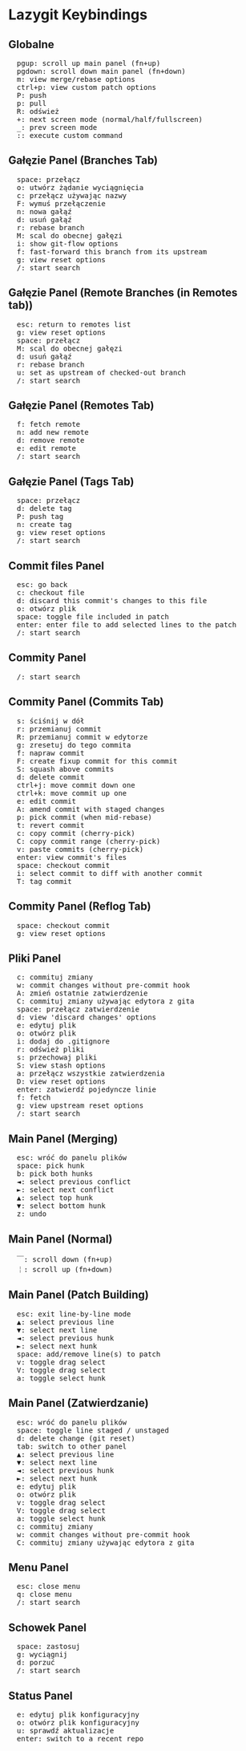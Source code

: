 # Lazygit Keybindings

## Globalne

<pre>
  <kbd>pgup</kbd>: scroll up main panel (fn+up)
  <kbd>pgdown</kbd>: scroll down main panel (fn+down)
  <kbd>m</kbd>: view merge/rebase options
  <kbd>ctrl+p</kbd>: view custom patch options
  <kbd>P</kbd>: push
  <kbd>p</kbd>: pull
  <kbd>R</kbd>: odśwież
  <kbd>+</kbd>: next screen mode (normal/half/fullscreen)
  <kbd>_</kbd>: prev screen mode
  <kbd>:</kbd>: execute custom command
</pre>

## Gałęzie Panel (Branches Tab)

<pre>
  <kbd>space</kbd>: przełącz
  <kbd>o</kbd>: utwórz żądanie wyciągnięcia
  <kbd>c</kbd>: przełącz używając nazwy
  <kbd>F</kbd>: wymuś przełączenie
  <kbd>n</kbd>: nowa gałąź
  <kbd>d</kbd>: usuń gałąź
  <kbd>r</kbd>: rebase branch
  <kbd>M</kbd>: scal do obecnej gałęzi
  <kbd>i</kbd>: show git-flow options
  <kbd>f</kbd>: fast-forward this branch from its upstream
  <kbd>g</kbd>: view reset options
  <kbd>/</kbd>: start search
</pre>

## Gałęzie Panel (Remote Branches (in Remotes tab))

<pre>
  <kbd>esc</kbd>: return to remotes list
  <kbd>g</kbd>: view reset options
  <kbd>space</kbd>: przełącz
  <kbd>M</kbd>: scal do obecnej gałęzi
  <kbd>d</kbd>: usuń gałąź
  <kbd>r</kbd>: rebase branch
  <kbd>u</kbd>: set as upstream of checked-out branch
  <kbd>/</kbd>: start search
</pre>

## Gałęzie Panel (Remotes Tab)

<pre>
  <kbd>f</kbd>: fetch remote
  <kbd>n</kbd>: add new remote
  <kbd>d</kbd>: remove remote
  <kbd>e</kbd>: edit remote
  <kbd>/</kbd>: start search
</pre>

## Gałęzie Panel (Tags Tab)

<pre>
  <kbd>space</kbd>: przełącz
  <kbd>d</kbd>: delete tag
  <kbd>P</kbd>: push tag
  <kbd>n</kbd>: create tag
  <kbd>g</kbd>: view reset options
  <kbd>/</kbd>: start search
</pre>

## Commit files Panel

<pre>
  <kbd>esc</kbd>: go back
  <kbd>c</kbd>: checkout file
  <kbd>d</kbd>: discard this commit's changes to this file
  <kbd>o</kbd>: otwórz plik
  <kbd>space</kbd>: toggle file included in patch
  <kbd>enter</kbd>: enter file to add selected lines to the patch
  <kbd>/</kbd>: start search
</pre>

## Commity Panel

<pre>
  <kbd>/</kbd>: start search
</pre>

## Commity Panel (Commits Tab)

<pre>
  <kbd>s</kbd>: ściśnij w dół
  <kbd>r</kbd>: przemianuj commit
  <kbd>R</kbd>: przemianuj commit w edytorze
  <kbd>g</kbd>: zresetuj do tego commita
  <kbd>f</kbd>: napraw commit
  <kbd>F</kbd>: create fixup commit for this commit
  <kbd>S</kbd>: squash above commits
  <kbd>d</kbd>: delete commit
  <kbd>ctrl+j</kbd>: move commit down one
  <kbd>ctrl+k</kbd>: move commit up one
  <kbd>e</kbd>: edit commit
  <kbd>A</kbd>: amend commit with staged changes
  <kbd>p</kbd>: pick commit (when mid-rebase)
  <kbd>t</kbd>: revert commit
  <kbd>c</kbd>: copy commit (cherry-pick)
  <kbd>C</kbd>: copy commit range (cherry-pick)
  <kbd>v</kbd>: paste commits (cherry-pick)
  <kbd>enter</kbd>: view commit's files
  <kbd>space</kbd>: checkout commit
  <kbd>i</kbd>: select commit to diff with another commit
  <kbd>T</kbd>: tag commit
</pre>

## Commity Panel (Reflog Tab)

<pre>
  <kbd>space</kbd>: checkout commit
  <kbd>g</kbd>: view reset options
</pre>

## Pliki Panel

<pre>
  <kbd>c</kbd>: commituj zmiany
  <kbd>w</kbd>: commit changes without pre-commit hook
  <kbd>A</kbd>: zmień ostatnie zatwierdzenie
  <kbd>C</kbd>: commituj zmiany używając edytora z gita
  <kbd>space</kbd>: przełącz zatwierdzenie
  <kbd>d</kbd>: view 'discard changes' options
  <kbd>e</kbd>: edytuj plik
  <kbd>o</kbd>: otwórz plik
  <kbd>i</kbd>: dodaj do .gitignore
  <kbd>r</kbd>: odśwież pliki
  <kbd>s</kbd>: przechowaj pliki
  <kbd>S</kbd>: view stash options
  <kbd>a</kbd>: przełącz wszystkie zatwierdzenia
  <kbd>D</kbd>: view reset options
  <kbd>enter</kbd>: zatwierdź pojedyncze linie
  <kbd>f</kbd>: fetch
  <kbd>g</kbd>: view upstream reset options
  <kbd>/</kbd>: start search
</pre>

## Main Panel (Merging)

<pre>
  <kbd>esc</kbd>: wróć do panelu plików
  <kbd>space</kbd>: pick hunk
  <kbd>b</kbd>: pick both hunks
  <kbd>◄</kbd>: select previous conflict
  <kbd>►</kbd>: select next conflict
  <kbd>▲</kbd>: select top hunk
  <kbd>▼</kbd>: select bottom hunk
  <kbd>z</kbd>: undo
</pre>

## Main Panel (Normal)

<pre>
  <kbd>￣</kbd>: scroll down (fn+up)
  <kbd>￤</kbd>: scroll up (fn+down)
</pre>

## Main Panel (Patch Building)

<pre>
  <kbd>esc</kbd>: exit line-by-line mode
  <kbd>▲</kbd>: select previous line
  <kbd>▼</kbd>: select next line
  <kbd>◄</kbd>: select previous hunk
  <kbd>►</kbd>: select next hunk
  <kbd>space</kbd>: add/remove line(s) to patch
  <kbd>v</kbd>: toggle drag select
  <kbd>V</kbd>: toggle drag select
  <kbd>a</kbd>: toggle select hunk
</pre>

## Main Panel (Zatwierdzanie)

<pre>
  <kbd>esc</kbd>: wróć do panelu plików
  <kbd>space</kbd>: toggle line staged / unstaged
  <kbd>d</kbd>: delete change (git reset)
  <kbd>tab</kbd>: switch to other panel
  <kbd>▲</kbd>: select previous line
  <kbd>▼</kbd>: select next line
  <kbd>◄</kbd>: select previous hunk
  <kbd>►</kbd>: select next hunk
  <kbd>e</kbd>: edytuj plik
  <kbd>o</kbd>: otwórz plik
  <kbd>v</kbd>: toggle drag select
  <kbd>V</kbd>: toggle drag select
  <kbd>a</kbd>: toggle select hunk
  <kbd>c</kbd>: commituj zmiany
  <kbd>w</kbd>: commit changes without pre-commit hook
  <kbd>C</kbd>: commituj zmiany używając edytora z gita
</pre>

## Menu Panel

<pre>
  <kbd>esc</kbd>: close menu
  <kbd>q</kbd>: close menu
  <kbd>/</kbd>: start search
</pre>

## Schowek Panel

<pre>
  <kbd>space</kbd>: zastosuj
  <kbd>g</kbd>: wyciągnij
  <kbd>d</kbd>: porzuć
  <kbd>/</kbd>: start search
</pre>

## Status Panel

<pre>
  <kbd>e</kbd>: edytuj plik konfiguracyjny
  <kbd>o</kbd>: otwórz plik konfiguracyjny
  <kbd>u</kbd>: sprawdź aktualizacje
  <kbd>enter</kbd>: switch to a recent repo
</pre>
